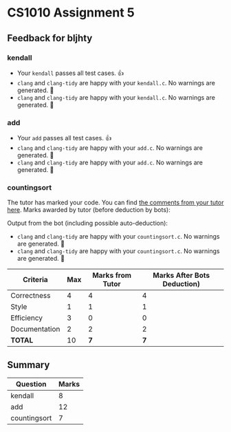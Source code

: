 # CS1010 Assignment 5
## Feedback for bljhty
### kendall
- Your `kendall` passes all test cases. :thumbsup:
- `clang` and `clang-tidy` are happy with your `kendall.c`. No warnings are generated. :confetti_ball:
- `clang` and `clang-tidy` are happy with your `kendall.c`. No warnings are generated. :confetti_ball:
### add
- Your `add` passes all test cases. :thumbsup:
- `clang` and `clang-tidy` are happy with your `add.c`. No warnings are generated. :confetti_ball:
- `clang` and `clang-tidy` are happy with your `add.c`. No warnings are generated. :confetti_ball:
### countingsort
The tutor has marked your code. You can find [the comments from your tutor here](https://www.github.com/nus-cs1010-2122-s1/as05-bljhty/commit/10badd90e0404bb9125f10ac1e1c9efb2697f21b). Marks awarded by tutor (before deduction by bots):

Output from the bot (including possible auto-deduction):
- `clang` and `clang-tidy` are happy with your `countingsort.c`. No warnings are generated. :confetti_ball:
- `clang` and `clang-tidy` are happy with your `countingsort.c`. No warnings are generated. :confetti_ball:

| Criteria | Max | Marks from Tutor | Marks After Bots Deduction) |
| ----------|-----|-----------|---|
| Correctness | 4 | 4 | 4 |
| Style | 1 | 1 | 1 |
| Efficiency | 3 | 0 | 0 |
| Documentation | 2 | 2 | 2 |
| **TOTAL** | 10 | **7** | **7**|
## Summary
| Question | Marks |
|----------|-------|
| kendall | 8 |
| add | 12 |
| countingsort | 7 |
